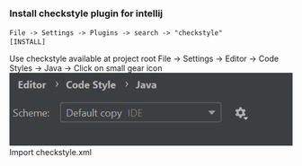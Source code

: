 ### Install checkstyle plugin for intellij
    File -> Settings -> Plugins -> search -> "checkstyle" 
    [INSTALL]
Use checkstyle available at project root
    File -> Settings -> Editor -> Code Styles -> Java -> Click on small gear icon
    ![img.png](docs/images/ide/img.png)
    Import checkstyle.xml
    

